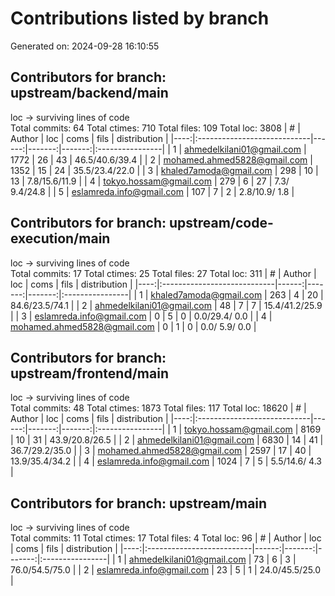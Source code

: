 # Contributions listed by branch
Generated on: 2024-09-28 16:10:55
## Contributors for branch: upstream/backend/main
loc -> surviving lines of code\
Total commits: 64
Total ctimes: 710
Total files: 109
Total loc: 3808
|   # | Author                      |   loc |   coms |   fils |  distribution   |
|----:|:----------------------------|------:|-------:|-------:|:----------------|
|   1 | ahmedelkilani01@gmail.com   |  1772 |     26 |     43 | 46.5/40.6/39.4  |
|   2 | mohamed.ahmed5828@gmail.com |  1352 |     15 |     24 | 35.5/23.4/22.0  |
|   3 | khaled7amoda@gmail.com      |   298 |     10 |     13 | 7.8/15.6/11.9   |
|   4 | tokyo.hossam@gmail.com      |   279 |      6 |     27 | 7.3/ 9.4/24.8   |
|   5 | eslamreda.info@gmail.com    |   107 |      7 |      2 | 2.8/10.9/ 1.8   |
## Contributors for branch: upstream/code-execution/main
loc -> surviving lines of code\
Total commits: 17
Total ctimes: 25
Total files: 27
Total loc: 311
|   # | Author                      |   loc |   coms |   fils |  distribution   |
|----:|:----------------------------|------:|-------:|-------:|:----------------|
|   1 | khaled7amoda@gmail.com      |   263 |      4 |     20 | 84.6/23.5/74.1  |
|   2 | ahmedelkilani01@gmail.com   |    48 |      7 |      7 | 15.4/41.2/25.9  |
|   3 | eslamreda.info@gmail.com    |     0 |      5 |      0 | 0.0/29.4/ 0.0   |
|   4 | mohamed.ahmed5828@gmail.com |     0 |      1 |      0 | 0.0/ 5.9/ 0.0   |
## Contributors for branch: upstream/frontend/main
loc -> surviving lines of code\
Total commits: 48
Total ctimes: 1873
Total files: 117
Total loc: 18620
|   # | Author                      |   loc |   coms |   fils |  distribution   |
|----:|:----------------------------|------:|-------:|-------:|:----------------|
|   1 | tokyo.hossam@gmail.com      |  8169 |     10 |     31 | 43.9/20.8/26.5  |
|   2 | ahmedelkilani01@gmail.com   |  6830 |     14 |     41 | 36.7/29.2/35.0  |
|   3 | mohamed.ahmed5828@gmail.com |  2597 |     17 |     40 | 13.9/35.4/34.2  |
|   4 | eslamreda.info@gmail.com    |  1024 |      7 |      5 | 5.5/14.6/ 4.3   |
## Contributors for branch: upstream/main
loc -> surviving lines of code\
Total commits: 11
Total ctimes: 17
Total files: 4
Total loc: 96
|   # | Author                    |   loc |   coms |   fils |  distribution   |
|----:|:--------------------------|------:|-------:|-------:|:----------------|
|   1 | ahmedelkilani01@gmail.com |    73 |      6 |      3 | 76.0/54.5/75.0  |
|   2 | eslamreda.info@gmail.com  |    23 |      5 |      1 | 24.0/45.5/25.0  |
